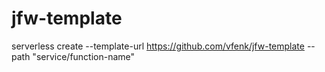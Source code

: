 # jfw-template

serverless create --template-url https://github.com/vfenk/jfw-template --path "service/function-name"